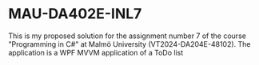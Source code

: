 # MAU-DA402E-INL7
 This is my proposed solution for the assignment number 7 of the course "Programming in C#" at Malmö University (VT2024-DA204E-48102).
 The application is a WPF MVVM application of a ToDo list
